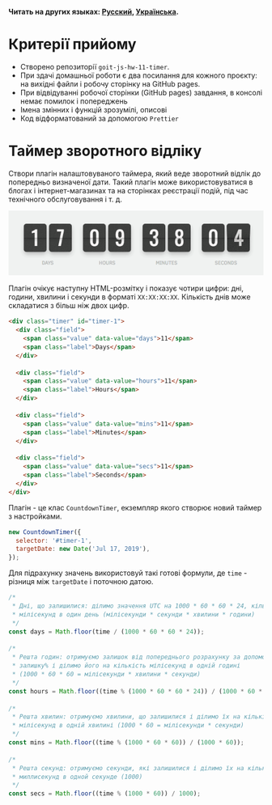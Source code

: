 **Читать на других языках: [Русский](README.md), [Українська](README.ua.md).**

# Критерії прийому

- Створено репозиторії `goit-js-hw-11-timer`.
- При здачі домашньої роботи є два посилання для кожного проєкту: на вихідні
  файли і робочу сторінку на GitHub pages.
- При відвідуванні робочої сторінки (GitHub pages) завдання, в консолі немає
  помилок і попереджень
- Імена змінних і функцій зрозумілі, описові
- Код відформатований за допомогою `Prettier`

# Таймер зворотного відліку

Створи плагін налаштовуваного таймера, який веде зворотний відлік до попередньо
визначеної дати. Такий плагін може використовуватися в блогах і
інтернет-магазинах та на сторінках реєстрації подій, під час технічного
обслуговування і т. д.

![preview](preview.gif)

Плагін очікує наступну HTML-розмітку і показує чотири цифри: дні, години,
хвилини і секунди в форматі `XX:XX:XX:XX`. Кількість днів може складатися з
більш ніж двох цифр.

```html
<div class="timer" id="timer-1">
  <div class="field">
    <span class="value" data-value="days">11</span>
    <span class="label">Days</span>
  </div>

  <div class="field">
    <span class="value" data-value="hours">11</span>
    <span class="label">Hours</span>
  </div>

  <div class="field">
    <span class="value" data-value="mins">11</span>
    <span class="label">Minutes</span>
  </div>

  <div class="field">
    <span class="value" data-value="secs">11</span>
    <span class="label">Seconds</span>
  </div>
</div>
```

Плагін - це клас `CountdownTimer`, екземпляр якого створює новий таймер з
настройками.

```js
new CountdownTimer({
  selector: '#timer-1',
  targetDate: new Date('Jul 17, 2019'),
});
```

Для підрахунку значень використовуй такі готові формули, де `time` - різниця між
`targetDate` і поточною датою.

```js
/*
 * Дні, що залишилися: ділимо значення UTC на 1000 * 60 * 60 * 24, кількість
 * мілісекунд в один день (мілісекунди * секунди * хвилини * години)
 */
const days = Math.floor(time / (1000 * 60 * 60 * 24));

/*
 * Решта годин: отримуємо залишок від попереднього розрахунку за допомогою оператора
 * залишку% і ділимо його на кількість мілісекунд в одній годині
 * (1000 * 60 * 60 = мілісекунди * хвилини * секунди)
 */
const hours = Math.floor((time % (1000 * 60 * 60 * 24)) / (1000 * 60 * 60));

/*
 * Решта хвилин: отримуємо хвилини, що залишилися і ділимо їх на кількість
 * мілісекунд в одній хвилині (1000 * 60 = мілісекунди * секунди)
 */
const mins = Math.floor((time % (1000 * 60 * 60)) / (1000 * 60));

/*
 * Решта секунд: отримуємо секунди, які залишилися і ділимо їх на кількість
 * миллисекунд в одной секунде (1000)
 */
const secs = Math.floor((time % (1000 * 60)) / 1000);
```
